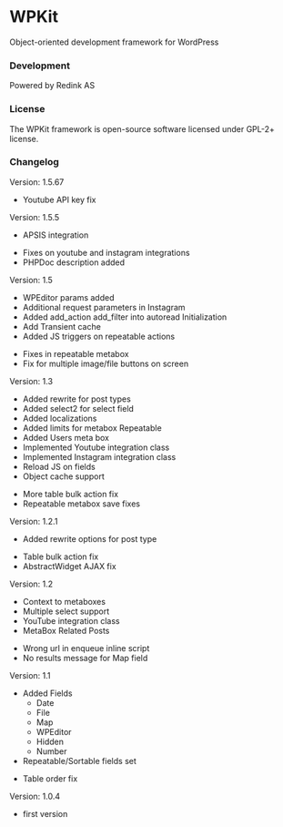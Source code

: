 # WPKit
Object-oriented development framework for WordPress

### Development
Powered by Redink AS

### License
The WPKit framework is open-source software licensed under GPL-2+ license.

### Changelog

Version: 1.5.67
 
 * Youtube API key fix 

Version: 1.5.5

 + APSIS integration
 * Fixes on youtube and instagram integrations
 * PHPDoc description added

Version: 1.5

 + WPEditor params added
 + Additional request parameters in Instagram
 + Added add_action add_filter into autoread Initialization
 + Add Transient cache
 + Added JS triggers on repeatable actions
 * Fixes in repeatable metabox
 * Fix for multiple image/file buttons on screen

Version: 1.3

 + Added rewrite for post types
 + Added select2 for select field
 + Added localizations
 + Added limits for metabox Repeatable
 + Added Users meta box
 + Implemented Youtube integration class
 + Implemented Instagram integration class
 + Reload JS on fields
 + Object cache support
 * More table bulk action fix
 * Repeatable metabox save fixes

Version: 1.2.1

 + Added rewrite options for post type
 * Table bulk action fix
 * AbstractWidget AJAX fix


Version: 1.2

 + Context to metaboxes
 + Multiple select support
 + YouTube integration class
 + MetaBox Related Posts
 * Wrong url in enqueue inline script
 * No results message for Map field

Version: 1.1

 + Added Fields
    + Date
    + File
    + Map
    + WPEditor
    + Hidden
    + Number
 + Repeatable/Sortable fields set
 * Table order fix

Version: 1.0.4

 + first version